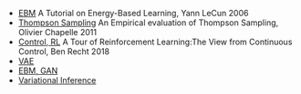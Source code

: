* [EBM]() A Tutorial on Energy-Based Learning, Yann LeCun 2006
* [Thompson Sampling]() An Empirical evaluation of Thompson Sampling, Olivier Chapelle 2011
* [Control, RL]() A Tour of Reinforcement Learning:The View from Continuous Control, Ben Recht 2018
* [VAE](variational-autoencoders-07082020.md)
* [EBM, GAN](gan-ebm-saddle-points-07072020.md)
* [Variational Inference](variational-inference-07052020.md)
